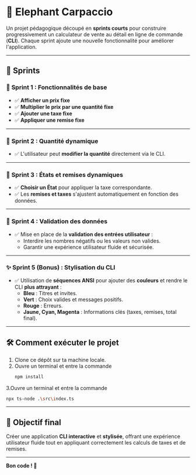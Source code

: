 # 🐘 **Elephant Carpaccio**

Un projet pédagogique découpé en **sprints courts** pour construire progressivement un calculateur de vente au détail en ligne de commande (**CLI**). Chaque sprint ajoute une nouvelle fonctionnalité pour améliorer l'application.

---

## 🔄 **Sprints**

### 🏁 **Sprint 1** : Fonctionnalités de base  
- ✅ **Afficher un prix fixe**  
- ✅ **Multiplier le prix par une quantité fixe**  
- ✅ **Ajouter une taxe fixe**  
- ✅ **Appliquer une remise fixe**

---

### 🔄 **Sprint 2** : Quantité dynamique  
- ✅ L'utilisateur peut **modifier la quantité** directement via le CLI.

---

### 🔄 **Sprint 3** : États et remises dynamiques  
- ✅ **Choisir un État** pour appliquer la taxe correspondante.  
- ✅ Les **remises et taxes** s'ajustent automatiquement en fonction des données.

---

### 🔄 **Sprint 4** : Validation des données  
- ✅ Mise en place de la **validation des entrées utilisateur** :  
  - Interdire les nombres négatifs ou les valeurs non valides.  
  - Garantir une expérience utilisateur fluide et sécurisée.

---

### ✨ **Sprint 5** (Bonus) : Stylisation du CLI  
- ✅ Utilisation de **séquences ANSI** pour ajouter des **couleurs** et rendre le CLI **plus attrayant** :  
  - **Bleu** : Titres et invites.  
  - **Vert** : Choix valides et messages positifs.  
  - **Rouge** : Erreurs.  
  - **Jaune, Cyan, Magenta** : Informations clés (taxes, remises, total final).  

---

## 🛠️ **Comment exécuter le projet**

1. Clone ce dépôt sur ta machine locale.
2. Ouvre un terminal et entre la commande
   ```bash
   npm install
   ```
3.Ouvre un terminal et entre la commande
   ```bash
   npx ts-node .\src\index.ts
   ```

---

## 🎯 **Objectif final**

Créer une application **CLI interactive** et **stylisée**, offrant une expérience utilisateur fluide tout en appliquant correctement les calculs de taxes et de remises.

---

**Bon code ! 🚀**

